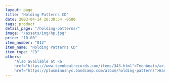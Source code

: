 ```yaml
---
layout: page
title: "Holding Patterns CD"
date: 2003-04-14 20:30:54 -0500
tags: product
detail_page: "/holding-patterns/"
image: "/assets/img/hp.jpg"
price: "10.00"
item_number: "012"
item_name: "Holding Patterns CD"
item_type: "CD"
others:
    'Also available at <a
    href="https://www.teenbeatrecords.com/items/343.html">Teenbeat</a>, <a
    href="https://plusminusnyc.bandcamp.com/album/holding-patterns">Bandcamp</a>'
---
```

